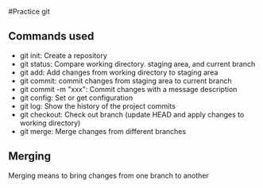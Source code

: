 #Practice git

## Commands used
- git init: Create a repository
- git status: Compare working directory. staging area, and current branch
- git add: Add changes from working directory to staging area
- git commit: commit changes from staging area to current branch
- git commit -m "xxx": Commit changes with a message description
- git config: Set or get configuration
- git log: Show the history of the project commits
- git checkout: Check out branch (update HEAD and apply changes to working directory)
- git merge: Merge changes from different branches


## Merging

Merging means to bring changes from one branch to another